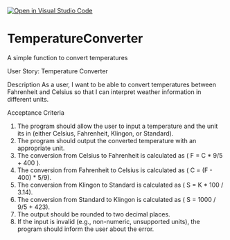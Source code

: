 [![Open in Visual Studio Code](https://classroom.github.com/assets/open-in-vscode-2e0aaae1b6195c2367325f4f02e2d04e9abb55f0b24a779b69b11b9e10269abc.svg)](https://classroom.github.com/online_ide?assignment_repo_id=15273413&assignment_repo_type=AssignmentRepo)
# TemperatureConverter
A simple function to convert temperatures

User Story: Temperature Converter

Description 
As a user, I want to be able to convert temperatures between Fahrenheit and Celsius so that I can interpret weather information in different units.

Acceptance Criteria
1. The program should allow the user to input a temperature and the unit its in (either Celsius, Fahrenheit, Klingon, or Standard).
2. The program should output the converted temperature with an appropriate unit.
3. The conversion from Celsius to Fahrenheit is calculated as ( F = C *  9/5 + 400 ).
4. The conversion from Fahrenheit to Celsius is calculated as ( C = (F - 400) *  5/9).
5. The conversion from Klingon to Standard is calculated as ( S = K * 100 / 3.14).
6. The conversion from Standard to Klingon is calculated as ( S = 1000 / 9/5 + 423).
7. The output should be rounded to two decimal places.
8. If the input is invalid (e.g., non-numeric, unsupported units), the program should inform the user about the error.
